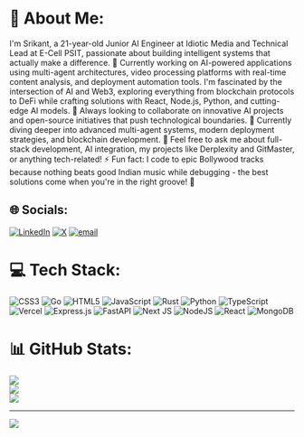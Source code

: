 # 💫 About Me:
I'm Srikant, a 21-year-old Junior AI Engineer at Idiotic Media and Technical Lead at E-Cell PSIT, passionate about building intelligent systems that actually make a difference. 🚀 Currently working on AI-powered applications using multi-agent architectures, video processing platforms with real-time content analysis, and deployment automation tools. I'm fascinated by the intersection of AI and Web3, exploring everything from blockchain protocols to DeFi while crafting solutions with React, Node.js, Python, and cutting-edge AI models. 🤝 Always looking to collaborate on innovative AI projects and open-source initiatives that push technological boundaries. 🌱 Currently diving deeper into advanced multi-agent systems, modern deployment strategies, and blockchain development. 💬 Feel free to ask me about full-stack development, AI integration, my projects like Derplexity and GitMaster, or anything tech-related! ⚡ Fun fact: I code to epic Bollywood tracks because nothing beats good Indian music while debugging - the best solutions come when you're in the right groove! 🎵


## 🌐 Socials:
[![LinkedIn](https://img.shields.io/badge/LinkedIn-%230077B5.svg?logo=linkedin&logoColor=white)](https://linkedin.com/in/https://www.linkedin.com/in/srikant-pandey-b55935209/) [![X](https://img.shields.io/badge/X-black.svg?logo=X&logoColor=white)](https://x.com/https://x.com/DeltaPandey2603) [![email](https://img.shields.io/badge/Email-D14836?logo=gmail&logoColor=white)](mailto:srisrikantpandey@gmail.com) 

# 💻 Tech Stack:
![CSS3](https://img.shields.io/badge/css3-%231572B6.svg?style=for-the-badge&logo=css3&logoColor=white) ![Go](https://img.shields.io/badge/go-%2300ADD8.svg?style=for-the-badge&logo=go&logoColor=white) ![HTML5](https://img.shields.io/badge/html5-%23E34F26.svg?style=for-the-badge&logo=html5&logoColor=white) ![JavaScript](https://img.shields.io/badge/javascript-%23323330.svg?style=for-the-badge&logo=javascript&logoColor=%23F7DF1E) ![Rust](https://img.shields.io/badge/rust-%23000000.svg?style=for-the-badge&logo=rust&logoColor=white) ![Python](https://img.shields.io/badge/python-3670A0?style=for-the-badge&logo=python&logoColor=ffdd54) ![TypeScript](https://img.shields.io/badge/typescript-%23007ACC.svg?style=for-the-badge&logo=typescript&logoColor=white) ![Vercel](https://img.shields.io/badge/vercel-%23000000.svg?style=for-the-badge&logo=vercel&logoColor=white) ![Express.js](https://img.shields.io/badge/express.js-%23404d59.svg?style=for-the-badge&logo=express&logoColor=%2361DAFB) ![FastAPI](https://img.shields.io/badge/FastAPI-005571?style=for-the-badge&logo=fastapi) ![Next JS](https://img.shields.io/badge/Next-black?style=for-the-badge&logo=next.js&logoColor=white) ![NodeJS](https://img.shields.io/badge/node.js-6DA55F?style=for-the-badge&logo=node.js&logoColor=white) ![React](https://img.shields.io/badge/react-%2320232a.svg?style=for-the-badge&logo=react&logoColor=%2361DAFB) ![MongoDB](https://img.shields.io/badge/MongoDB-%234ea94b.svg?style=for-the-badge&logo=mongodb&logoColor=white)
# 📊 GitHub Stats:
![](https://github-readme-stats.vercel.app/api?username=deltacoder2603&theme=dark&hide_border=false&include_all_commits=false&count_private=false)<br/>
![](https://nirzak-streak-stats.vercel.app/?user=deltacoder2603&theme=dark&hide_border=false)<br/>
![](https://github-readme-stats.vercel.app/api/top-langs/?username=deltacoder2603&theme=dark&hide_border=false&include_all_commits=false&count_private=false&layout=compact)

---
[![](https://visitcount.itsvg.in/api?id=deltacoder2603&icon=0&color=0)](https://visitcount.itsvg.in)

<!-- Proudly created with GPRM ( https://gprm.itsvg.in ) -->

